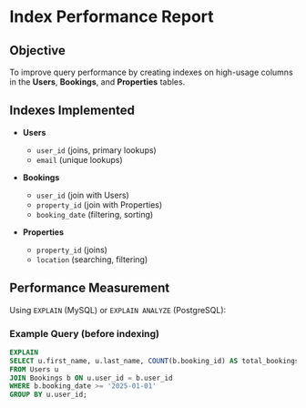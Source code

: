 # Index Performance Report

## Objective
To improve query performance by creating indexes on high-usage columns in the **Users**, **Bookings**, and **Properties** tables.

## Indexes Implemented
- **Users**
  - `user_id` (joins, primary lookups)
  - `email` (unique lookups)

- **Bookings**
  - `user_id` (join with Users)
  - `property_id` (join with Properties)
  - `booking_date` (filtering, sorting)

- **Properties**
  - `property_id` (joins)
  - `location` (searching, filtering)

## Performance Measurement
Using `EXPLAIN` (MySQL) or `EXPLAIN ANALYZE` (PostgreSQL):

### Example Query (before indexing)
```sql
EXPLAIN
SELECT u.first_name, u.last_name, COUNT(b.booking_id) AS total_bookings
FROM Users u
JOIN Bookings b ON u.user_id = b.user_id
WHERE b.booking_date >= '2025-01-01'
GROUP BY u.user_id;
